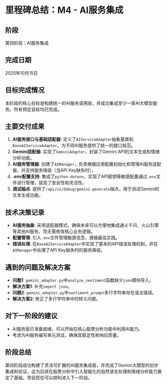 # 里程碑总结：M4 - AI服务集成

## 阶段

第四阶段：AI服务集成

## 完成日期

2025年10月15日

## 目标完成情况

本阶段的核心目标是构建统一的AI服务调用层，并成功集成至少一家AI大模型服务。所有预定目标均已完成。

## 主要交付成果

1.  **AI服务接口与基础适配器**: 定义了`AIServiceAdapter`抽象基类和`BaseAIServiceAdapter`，为不同AI服务提供了统一的接口规范。
2.  **Gemini适配器**: 实现了`GeminiAdapter`，封装了Gemini API的文本生成和情绪分析功能。
3.  **AI服务管理器**: 创建了`AIManager`，负责根据应用配置初始化和管理AI服务适配器，并支持服务降级（当API Key缺失时）。
4.  **.env配置支持**: 集成了`python-dotenv`，实现了API密钥等敏感配置通过`.env`文件进行管理，提高了安全性和灵活性。
5.  **调试端点**: 提供了`/api/v1/debug/gemini-generate`端点，用于测试Gemini的文本生成功能。

## 技术决策记录

- **AI服务抽象**: 采用适配器模式，确保未来可以方便地集成通义千问、火山引擎等其他AI服务，而无需修改核心业务逻辑。
- **配置管理**: 引入`.env`文件管理敏感信息，遵循最佳实践。
- **错误处理**: 在`BaseAIServiceAdapter`中实现了基本的API错误处理机制，并在`AIManager`中处理了API Key缺失时的服务降级。

## 遇到的问题及解决方案

- **问题1**: `gemini_adapter.py`中`analyze_sentiment`函数缺少`json`模块导入。
- **解决方案1**: 补充`import json`。
- **问题2**: `gemini_adapter.py`中`sentiment_prompt`多行字符串存在语法错误。
- **解决方案2**: 修正了多行字符串中的转义问题。

## 对下一阶段的建议

- AI服务层已准备就绪，可以开始在核心股票分析功能中利用AI能力。
- 考虑为AI服务编写单元测试，确保其稳定性和响应质量。

## 阶段总结

第四阶段成功构建了灵活可扩展的AI服务集成层，并完成了Gemini大模型的初步集成和验证。这为后续在股票分析中引入智能化的自然语言处理和情绪分析能力奠定了基础。项目现在可以顺利进入下一阶段。
